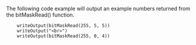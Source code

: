 The following code example will output an example numbers returned from the bitMaskRead() function.

```luceescript+trycf 
    writeOutput(bitMaskRead(255, 5, 5))
    writeOutput("<br>")
    writeOutput(bitMaskRead(255, 0, 4))
```
